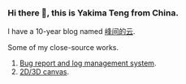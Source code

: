 ### Hi there 👋, this is Yakima Teng from China.

I have a 10-year blog named [峰间的云](https://www.orzzone.com).

<!--
Books I read recent years are displayed here: [豆瓣·我读过的书](https://book.douban.com/people/cleveryun/collect?sort=time&start=0&filter=all&mode=list&tags_sort=count).

Here is my A4-paper-printable CV (updated in 2018): [English Edition](https://www.orzzone.com/projects/html5-cli/htmls/cv/index_en.html) and [中文版](https://www.orzzone.com/projects/html5-cli/htmls/cv/index_cn.html).
-->

Some of my close-source works.

1. [Bug report and log management system](https://www.verybugs.com).
2. [2D/3D canvas](https://www.veryhouses.com/).

<!--
![Yakima Teng's Github Stats](https://github-readme-stats.vercel.app/api?username=Yakima-Teng&count_private=true&show_icons=true&title_color=fff&icon_color=79ff97&text_color=9f9f9f&bg_color=151515&hide=[%22contribs%22])
-->

<!--
![Top Lang](https://github-readme-stats.vercel.app/api/top-langs/?username=Yakima-Teng&layout=compact)
-->

<!--
**Yakima-Teng/Yakima-Teng** is a ✨ _special_ ✨ repository because its `README.md` (this file) appears on your GitHub profile.

Here are some ideas to get you started:

- 🔭 I’m currently working on ...
- 🌱 I’m currently learning ...
- 👯 I’m looking to collaborate on ...
- 🤔 I’m looking for help with ...
- 💬 Ask me about ...
- 📫 How to reach me: ...
- 😄 Pronouns: ...
- ⚡ Fun fact: ...
-->
